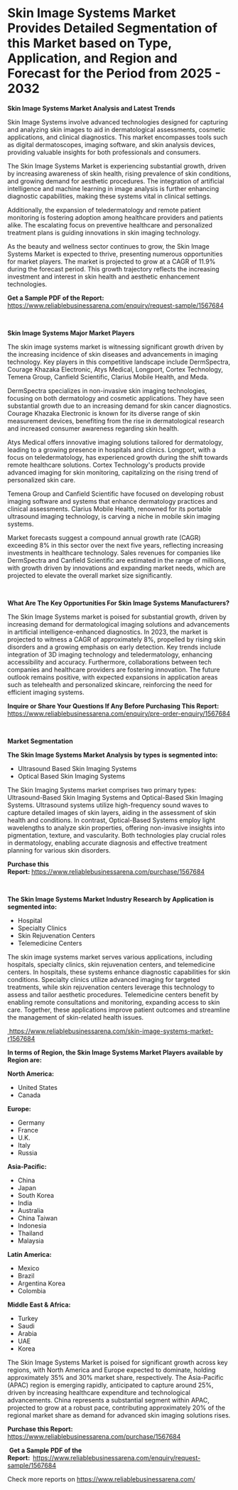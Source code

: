 <p><h1>Skin Image Systems Market Provides Detailed Segmentation of this Market based on Type, Application, and Region and Forecast for the Period from 2025 - 2032</h1></p><p><strong>Skin Image Systems Market Analysis and Latest Trends</strong></p>
<p><p>Skin Image Systems involve advanced technologies designed for capturing and analyzing skin images to aid in dermatological assessments, cosmetic applications, and clinical diagnostics. This market encompasses tools such as digital dermatoscopes, imaging software, and skin analysis devices, providing valuable insights for both professionals and consumers.</p><p>The Skin Image Systems Market is experiencing substantial growth, driven by increasing awareness of skin health, rising prevalence of skin conditions, and growing demand for aesthetic procedures. The integration of artificial intelligence and machine learning in image analysis is further enhancing diagnostic capabilities, making these systems vital in clinical settings. </p><p>Additionally, the expansion of teledermatology and remote patient monitoring is fostering adoption among healthcare providers and patients alike. The escalating focus on preventive healthcare and personalized treatment plans is guiding innovations in skin imaging technology. </p><p>As the beauty and wellness sector continues to grow, the Skin Image Systems Market is expected to thrive, presenting numerous opportunities for market players. The market is projected to grow at a CAGR of 11.9% during the forecast period. This growth trajectory reflects the increasing investment and interest in skin health and aesthetic enhancement technologies.</p></p>
<p><strong>Get a Sample PDF of the Report:&nbsp;</strong> <a href="https://www.reliablebusinessarena.com/enquiry/request-sample/1567684?utm_campaign=2529&utm_medium=2&utm_source=Github&utm_content=ia&utm_term=23032025&utm_id=skin-image-systems">https://www.reliablebusinessarena.com/enquiry/request-sample/1567684</a></p>
<p>&nbsp;</p>
<p><strong>Skin Image Systems Major Market Players</strong></p>
<p><p>The skin image systems market is witnessing significant growth driven by the increasing incidence of skin diseases and advancements in imaging technology. Key players in this competitive landscape include DermSpectra, Courage Khazaka Electronic, Atys Medical, Longport, Cortex Technology, Temena Group, Canfield Scientific, Clarius Mobile Health, and Meda.</p><p>DermSpectra specializes in non-invasive skin imaging technologies, focusing on both dermatology and cosmetic applications. They have seen substantial growth due to an increasing demand for skin cancer diagnostics. Courage Khazaka Electronic is known for its diverse range of skin measurement devices, benefiting from the rise in dermatological research and increased consumer awareness regarding skin health.</p><p>Atys Medical offers innovative imaging solutions tailored for dermatology, leading to a growing presence in hospitals and clinics. Longport, with a focus on teledermatology, has experienced growth during the shift towards remote healthcare solutions. Cortex Technology's products provide advanced imaging for skin monitoring, capitalizing on the rising trend of personalized skin care.</p><p>Temena Group and Canfield Scientific have focused on developing robust imaging software and systems that enhance dermatology practices and clinical assessments. Clarius Mobile Health, renowned for its portable ultrasound imaging technology, is carving a niche in mobile skin imaging systems.</p><p>Market forecasts suggest a compound annual growth rate (CAGR) exceeding 8% in this sector over the next five years, reflecting increasing investments in healthcare technology. Sales revenues for companies like DermSpectra and Canfield Scientific are estimated in the range of millions, with growth driven by innovations and expanding market needs, which are projected to elevate the overall market size significantly.</p></p>
<p>&nbsp;</p>
<p><strong>What Are The Key Opportunities For Skin Image Systems Manufacturers?</strong></p>
<p><p>The Skin Image Systems market is poised for substantial growth, driven by increasing demand for dermatological imaging solutions and advancements in artificial intelligence-enhanced diagnostics. In 2023, the market is projected to witness a CAGR of approximately 8%, propelled by rising skin disorders and a growing emphasis on early detection. Key trends include integration of 3D imaging technology and teledermatology, enhancing accessibility and accuracy. Furthermore, collaborations between tech companies and healthcare providers are fostering innovation. The future outlook remains positive, with expected expansions in application areas such as telehealth and personalized skincare, reinforcing the need for efficient imaging systems.</p></p>
<p><strong>Inquire or Share Your Questions If Any Before Purchasing This Report:</strong> <a href="https://www.reliablebusinessarena.com/enquiry/pre-order-enquiry/1567684?utm_campaign=2529&utm_medium=2&utm_source=Github&utm_content=ia&utm_term=23032025&utm_id=skin-image-systems">https://www.reliablebusinessarena.com/enquiry/pre-order-enquiry/1567684</a></p>
<p>&nbsp;</p>
<p><strong>Market Segmentation</strong></p>
<p><strong>The Skin Image Systems Market Analysis by types is segmented into:</strong></p>
<p><ul><li>Ultrasound Based Skin Imaging Systems</li><li>Optical Based Skin Imaging Systems</li></ul></p>
<p><p>The Skin Imaging Systems market comprises two primary types: Ultrasound-Based Skin Imaging Systems and Optical-Based Skin Imaging Systems. Ultrasound systems utilize high-frequency sound waves to capture detailed images of skin layers, aiding in the assessment of skin health and conditions. In contrast, Optical-Based Systems employ light wavelengths to analyze skin properties, offering non-invasive insights into pigmentation, texture, and vascularity. Both technologies play crucial roles in dermatology, enabling accurate diagnosis and effective treatment planning for various skin disorders.</p></p>
<p><strong>Purchase this Report:&nbsp;</strong><a href="https://www.reliablebusinessarena.com/purchase/1567684?utm_campaign=2529&utm_medium=2&utm_source=Github&utm_content=ia&utm_term=23032025&utm_id=skin-image-systems">https://www.reliablebusinessarena.com/purchase/1567684</a></p>
<p>&nbsp;</p>
<p><strong>The Skin Image Systems Market Industry Research by Application is segmented into:</strong></p>
<p><ul><li>Hospital</li><li>Specialty Clinics</li><li>Skin Rejuvenation Centers</li><li>Telemedicine Centers</li></ul></p>
<p><p>The skin image systems market serves various applications, including hospitals, specialty clinics, skin rejuvenation centers, and telemedicine centers. In hospitals, these systems enhance diagnostic capabilities for skin conditions. Specialty clinics utilize advanced imaging for targeted treatments, while skin rejuvenation centers leverage this technology to assess and tailor aesthetic procedures. Telemedicine centers benefit by enabling remote consultations and monitoring, expanding access to skin care. Together, these applications improve patient outcomes and streamline the management of skin-related health issues.</p></p>
<p><a href="https://www.reliablebusinessarena.com/skin-image-systems-market-r1567684?utm_campaign=2529&utm_medium=2&utm_source=Github&utm_content=ia&utm_term=23032025&utm_id=skin-image-systems">&nbsp;https://www.reliablebusinessarena.com/skin-image-systems-market-r1567684</a></p>
<p><strong>In terms of Region, the Skin Image Systems Market Players available by Region are:</strong></p>
<p>
    <p> <strong> North America: </strong>
        <ul>
            <li>United States</li>
            <li>Canada</li>
        </ul>
        </p> 
    <p> <strong> Europe: </strong>
        <ul>
            <li>Germany</li>
            <li>France</li>
            <li>U.K.</li>
            <li>Italy</li>
            <li>Russia</li>
        </ul>
        </p> 
    <p> <strong> Asia-Pacific: </strong>
        <ul>
            <li>China</li>
            <li>Japan</li>
            <li>South Korea</li>
            <li>India</li>
            <li>Australia</li>
            <li>China Taiwan</li>
            <li>Indonesia</li>
            <li>Thailand</li>
            <li>Malaysia</li>
        </ul>
        </p> 
    <p> <strong> Latin America: </strong>
        <ul>
            <li>Mexico</li>
            <li>Brazil</li>
            <li>Argentina Korea</li>
            <li>Colombia</li>
        </ul>
        </p> 
    <p> <strong> Middle East & Africa: </strong>
        <ul>
            <li>Turkey</li>
            <li>Saudi</li>
            <li>Arabia</li>
            <li>UAE</li>
            <li>Korea</li>
        </ul>
    </p>
    </p>
<p><p>The Skin Image Systems Market is poised for significant growth across key regions, with North America and Europe expected to dominate, holding approximately 35% and 30% market share, respectively. The Asia-Pacific (APAC) region is emerging rapidly, anticipated to capture around 25%, driven by increasing healthcare expenditure and technological advancements. China represents a substantial segment within APAC, projected to grow at a robust pace, contributing approximately 20% of the regional market share as demand for advanced skin imaging solutions rises.</p></p>
<p><strong>Purchase this Report: </strong><a href="https://www.reliablebusinessarena.com/purchase/1567684?utm_campaign=2529&utm_medium=2&utm_source=Github&utm_content=ia&utm_term=23032025&utm_id=skin-image-systems">https://www.reliablebusinessarena.com/purchase/1567684</a></p>
<p>&nbsp;<strong>Get a Sample PDF of the Report:&nbsp;&nbsp;</strong><a href="https://www.reliablebusinessarena.com/enquiry/request-sample/1567684?utm_campaign=2529&utm_medium=2&utm_source=Github&utm_content=ia&utm_term=23032025&utm_id=skin-image-systems">https://www.reliablebusinessarena.com/enquiry/request-sample/1567684</a></p>
<p><strong></strong></p>
<p>Check more reports on <a href="https://www.reliablebusinessarena.com/?utm_campaign=2529&utm_medium=2&utm_source=Github&utm_content=ia&utm_term=23032025&utm_id=skin-image-systems">https://www.reliablebusinessarena.com/</a></p>